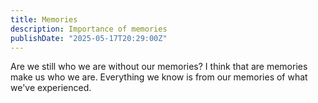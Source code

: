 ```yaml
---
title: Memories
description: Importance of memories
publishDate: "2025-05-17T20:29:00Z"
---
```


Are we still who we are without our memories? I think that are memories make us who we are. Everything we know is from our memories of what we've experienced.